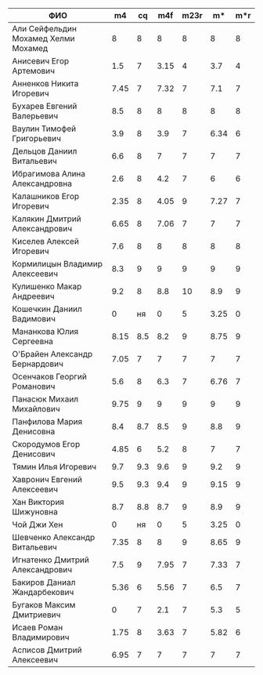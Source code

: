 |                ФИО                   |  m4  | cq  | m4f  | m23r | m*   | m*r |    
|--------------------------------------|------|-----|------|------|------|-----|    
| Али Сейфельдин Мохамед Хелми Мохамед | 8    | 8   | 8    | 8    | 8    | 8   |   
| Анисевич Егор Артемович              | 1.5  | 7   | 3.15 | 4    | 3.7  | 4   |   
| Анненков Никита Игоревич             | 7.45 | 7   | 7.32 | 7    | 7.1  | 7   |   
| Бухарев Евгений Валерьевич           | 8.5  | 8   | 8    | 8    | 8    | 8   |
| Ваулин Тимофей Григорьевич           | 3.9  | 8   | 3.9  | 7    | 6.34 | 6   |   
| Дельцов Даниил Витальевич            | 6.6  | 8   | 7    | 7    | 7    | 7   |   
| Ибрагимова Алина Александровна       | 2.6  | 8   | 4.2  | 7    | 6    | 6   |   
| Калашников Егор Игоревич             | 2.35 | 8   | 4.05 | 9    | 7.27 | 7   |   
| Калякин Дмитрий Александрович        | 6.65 | 8   | 7.06 | 7    | 7    | 7   |   
| Киселев Алексей Игоревич             | 7.6  | 8   | 8    | 8    | 8    | 8   |   
| Кормилицын Владимир Алексеевич       | 8.3  | 9   | 9    | 9    | 9    | 9   |   
| Кулишенко Макар Андреевич            | 9.2  | 8   | 8.8  | 10   | 8.9  | 9   |   
| Кошечкин Даниил Вадимович            | 0    | ня  | 0    | 5    | 3.25 | 0   |   
| Мананкова Юлия Сергеевна             | 8.15 | 8.5 | 8.2  | 9    | 8.75 | 9   |   
| О'Брайен Александр Бернардович       | 7.05 | 7   | 7    | 7    | 7    | 7   |   
| Осенчаков Георгий Романович          | 5.6  | 8   | 6.3  | 7    | 6.76 | 7   |   
| Панасюк Михаил Михайлович            | 9.75 | 9   | 9    | 9    | 9    | 9   |   
| Панфилова Мария Денисовна            | 8.4  | 8.7 | 8.5  | 9    | 8.8  | 9   |   
| Скородумов Егор Денисович            | 4.85 | 6   | 5.2  | 8    | 7    | 7   |   
| Тямин Илья Игоревич                  | 9.7  | 9.3 | 9.6  | 9    | 9.2  | 9   |   
| Хавронич Евгений Алексеевич          | 9.5  | 9.3 | 9.4  | 9    | 9.15 | 9   |   
| Хан Виктория Шижуновна               | 8.7  | 8.8 | 8.7  | 9    | 8.9  | 9   |   
| Чой Джи Хен                          | 0    | ня  | 0    | 5    | 3.25 | 0   |  
| Шевченко Александр Витальевич        | 7.35 | 8   | 8    | 9    | 8.65 | 9   |   
| Игнатенко Дмитрий Александрович      | 7.5  | 9   | 7.95 | 7    | 7.33 | 7   |   
| Бакиров Даниал Жандарбекович         | 5.36 | 6   | 5.56 | 7    | 6.5  | 7   |   
| Бугаков Максим Дмитриевич            | 0    | 7   | 2.1  | 7    | 5.3  | 5   |   
| Исаев Роман Владимирович             | 1.75 | 8   | 3.63 | 7    | 5.82 | 6   |   
| Асписов Дмитрий Алексеевич           | 6.95 | 7   | 7    | 7    | 7    | 7   |   